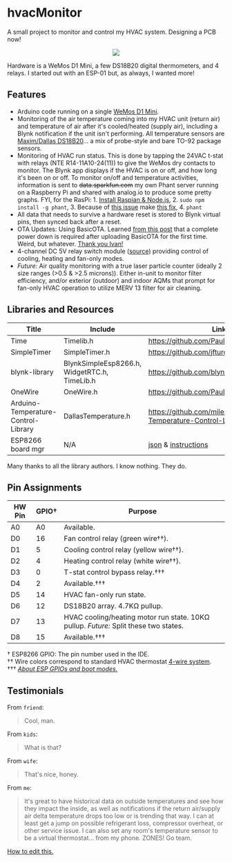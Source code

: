 # hvacMonitor
A small project to monitor and control my HVAC system. Designing a PCB now!<br>
<p align="center"><img src="http://i.imgur.com/4gonxa2.png"/></p>
Hardware is a WeMos D1 Mini, a few DS18B20 digital thermometers, and 4 relays. I started out with an ESP-01 but, as always, I wanted more!

## Features
 * Arduino code running on a single [WeMos D1 Mini](http://www.wemos.cc/Products/d1_mini.html).
 * Monitoring of the air temperature coming into my HVAC unit (return air) and temperature of air after it's cooled/heated (supply air), including a Blynk notification if the unit isn't performing. All temperature sensors are <a href="https://datasheets.maximintegrated.com/en/ds/DS18B20.pdf">Maxim/Dallas DS18B20</a>... a mix of probe-style and bare TO-92 package sensors.
 * Monitoring of HVAC run status. This is done by tapping the 24VAC t-stat with relays (NTE R14-11A10-24(11)) to give the WeMos dry contacts to monitor. The Blynk app displays if the HVAC is on or off, and how long it's been on or off. To monitor on/off and temperature activities, information is sent to ~~data.sparkfun.com~~ my own Phant server running on a Raspberry Pi and shared with analog.io to produce some pretty graphs. FYI, for the RasPi: 1. <a href="http://thisdavej.com/beginners-guide-to-installing-node-js-on-a-raspberry-pi/">Install Raspian & Node.js</a>, 2. `sudo npm install -g phant`, 3. Because of <a href="https://github.com/sparkfun/phant/issues/200">this issue</a> make <a href="https://github.com/stoto/phant/commit/3fd561c7659c26900338cd6fe7f049e7c985a35a">this fix</a>, 4. `phant`
 * All data that needs to survive a hardware reset is stored to Blynk virtual pins, then synced back after a reset.
 * OTA Updates: Using BasicOTA. Learned [from this post](https://github.com/esp8266/Arduino/issues/1017#issuecomment-223466025) that a complete power down is required after uploading BasicOTA for the first time. Weird, but whatever. [Thank you Ivan!](https://github.com/igrr)
 * 4-channel DC 5V relay switch module (<a href="http://www.ebay.com/itm/321869298037">source</a>) providing control of cooling, heating and fan-only modes.
 * *Future:* Air quality monitoring with a true laser particle counter (ideally 2 size ranges (>0.5 & >2.5 microns)). Either in-unit to monitor filter efficiency, and/or exterior (outdoor) and indoor AQMs that prompt for fan-only HVAC operation to utilize MERV 13 filter for air cleaning.

## Libraries and Resources

Title | Include | Link 
------|---------|------
Time | Timelib.h | https://github.com/PaulStoffregen/Time
SimpleTimer | SimpleTimer.h | https://github.com/jfturcot/SimpleTimer
blynk-library | BlynkSimpleEsp8266.h, WidgetRTC.h, TimeLib.h | https://github.com/blynkkk/blynk-library
OneWire | OneWire.h | https://github.com/PaulStoffregen/OneWire
Arduino-Temperature-Control-Library | DallasTemperature.h | https://github.com/milesburton/Arduino-Temperature-Control-Library
ESP8266 board mgr | N/A | [json](http://arduino.esp8266.com/stable/package_esp8266com_index.json) & [instructions](https://github.com/esp8266/Arduino#installing-with-boards-manager)

Many thanks to all the library authors. I know nothing. They do.

## Pin Assignments
HW Pin | GPIO† | Purpose 
------|-----|------
A0 | A0 | Available.
D0 | 16 | Fan control relay (green wire††).
D1 | 5  | Cooling control relay (yellow wire††).
D2 | 4  | Heating control relay (white wire††).
D3 | 0  | T-stat control bypass relay.†††
D4 | 2  | Available.†††
D5 | 14 | HVAC fan-only run state.
D6 | 12 | DS18B20 array. 4.7KΩ pullup.
D7 | 13 | HVAC cooling/heating motor run state. 10KΩ pullup. *Future:* Split these two states.
D8 | 15 | Available.†††

† ESP8266 GPIO: The pin number used in the IDE.</br>
†† Wire colors correspond to standard HVAC thermostat [4-wire system](https://en.wikipedia.org/wiki/Thermostat#Combination_heating.2Fcooling_regulation).</br>
††† [*About ESP GPIOs and boot modes.*](http://www.forward.com.au/pfod/ESP8266/GPIOpins/index.html)

## Testimonials
From `friend`:
> Cool, man.

From `kids`:
> What is that?

From `wife`:
> That's nice, honey.

From `me`:
> It's great to have historical data on outside temperatures and see how they impact the inside, as well as notifications if the return air/supply air delta temperature drops too low or is trending that way. I can at least get a jump on possible refrigerant loss, compressor overheat, or other service issue. I can also set any room's temperature sensor to be a virtual thermostat... from my phone. ZONES! Go team.


[How to edit this.](https://guides.github.com/features/mastering-markdown/)
